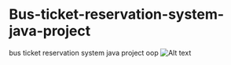 # Bus-ticket-reservation-system-java-project
bus ticket reservation system java project oop
![Alt text](https://img.freepik.com/premium-vector/internet-service-book-buy-bus-ticket-travel-tourism-concept-tourist-planning-trip-online-passengers-buying-tickets-bus-mobile-app-vector-design_458444-1502.jpg)
